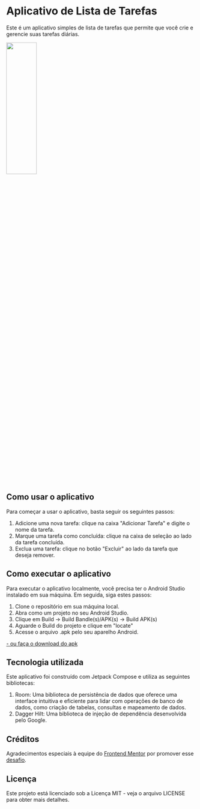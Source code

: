 # Aplicativo de Lista de Tarefas

Este é um aplicativo simples de lista de tarefas que permite que você crie e gerencie suas tarefas diárias.

<img src="https://res.cloudinary.com/dz209s6jk/image/upload/v1606414173/Challenges/ulmqwmtuf6zyhlhnlzpk.jpg"  width="40%" height="30%">


## Como usar o aplicativo

Para começar a usar o aplicativo, basta seguir os seguintes passos:

1. Adicione uma nova tarefa: clique na caixa "Adicionar Tarefa" e digite o nome da tarefa.
2. Marque uma tarefa como concluída: clique na caixa de seleção ao lado da tarefa concluída.
3. Exclua uma tarefa: clique no botão "Excluir" ao lado da tarefa que deseja remover.

## Como executar o aplicativo

Para executar o aplicativo localmente, você precisa ter o Android Studio instalado em sua máquina. Em seguida, siga estes passos:

1. Clone o repositório em sua máquina local.
2. Abra como um projeto no seu Android Studio.
3. Clique em Build ->  Build Bandle(s)/APK(s) -> Build APK(s)
4. Aguarde o Build do projeto e clique em "locate"
5. Acesse o arquivo .apk pelo seu aparelho Android.


[- ou faça o download do apk](https://drive.google.com/file/d/1zqdewQaQEU5VOjgDS1n0I0gGsf_lxoC6/view?usp=share_link)

## Tecnologia utilizada

Este aplicativo foi construído com Jetpack Compose e utiliza as seguintes bibliotecas:

1. Room: Uma biblioteca de persistência de dados que oferece uma interface intuitiva e eficiente para lidar com operações de banco de dados, como criação de tabelas, consultas e mapeamento de dados. 
2. Dagger Hilt: Uma biblioteca de injeção de dependência desenvolvida pelo Google.

## Créditos

Agradecimentos especiais à equipe do [Frontend Mentor](https://www.frontendmentor.io) por promover esse [desafio](https://www.frontendmentor.io/challenges/todo-app-Su1_KokOW).

## Licença

Este projeto está licenciado sob a Licença MIT - veja o arquivo LICENSE para obter mais detalhes.
